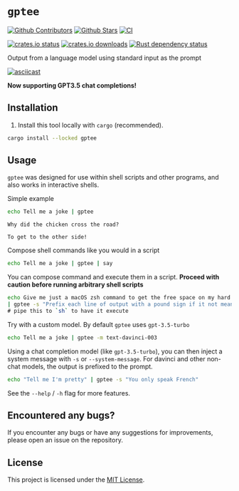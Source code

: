# `gptee`

[![Github Contributors](https://img.shields.io/github/contributors/zurawiki/gptee.svg)](https://github.com/zurawiki/gptee/graphs/contributors)
[![Github Stars](https://img.shields.io/github/stars/zurawiki/gptee.svg)](https://github.com/zurawiki/gptee/stargazers)
[![CI](https://github.com/zurawiki/gptee/actions/workflows/ci.yml/badge.svg)](https://github.com/zurawiki/gptee/actions/workflows/ci.yml)

[![crates.io status](https://img.shields.io/crates/v/gptee.svg)](https://crates.io/crates/gptee)
[![crates.io downloads](https://img.shields.io/crates/d/gptee.svg)](https://crates.io/crates/gptee)
[![Rust dependency status](https://deps.rs/repo/github/zurawiki/gptee/status.svg)](https://deps.rs/repo/github/zurawiki/gptee)

Output from a language model using standard input as the prompt

[![asciicast](https://asciinema.org/a/6q1tQ6TvZvWLqpIJBlTouPHBl.svg)](https://asciinema.org/a/6q1tQ6TvZvWLqpIJBlTouPHBl)

**Now supporting GPT3.5 chat completions!**

## Installation

1. Install this tool locally with `cargo` (recommended).

```sh
cargo install --locked gptee
```

## Usage

`gptee` was designed for use within shell scripts and other programs, and also works in interactive shells.

Simple example

```sh
echo Tell me a joke | gptee
```

```
Why did the chicken cross the road?

To get to the other side!

```

Compose shell commands like you would in a script

```sh
echo Tell me a joke | gptee | say
```

You can compose command and execute them in a script.
**Proceed with caution before running arbitrary shell scripts**

```sh
echo Give me just a macOS zsh command to get the free space on my hard drive \
| gptee -s "Prefix each line of output with a pound sign if it not meant to be executed" \
# pipe this to `sh` to have it execute
```

Try with a custom model. By default `gptee` uses `gpt-3.5-turbo`

```sh
echo Tell me a joke | gptee -m text-davinci-003
```

Using a chat completion model (like `gpt-3.5-turbo`), you can then inject a system message with `-s` or `--system-message`. For davinci and other non-chat models, the output is prefixed to the prompt.

```sh
echo "Tell me I'm pretty" | gptee -s "You only speak French"
```

See the `--help` / `-h` flag for more features.

## Encountered any bugs?

If you encounter any bugs or have any suggestions for improvements, please open an issue on the repository.

## License

This project is licensed under the [MIT License](./LICENSE).
